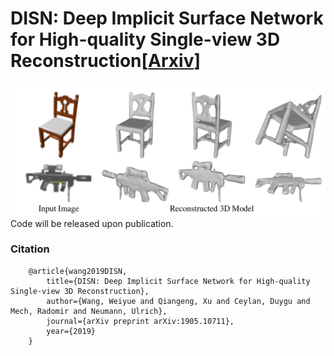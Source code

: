 # DISN: Deep Implicit Surface Network for High-quality Single-view 3D Reconstruction[<a href="https://arxiv.org/abs/1905.10711">Arxiv</a>]
![result](images/result.png)
Code will be released upon publication.

### Citation
        @article{wang2019DISN,
            title={DISN: Deep Implicit Surface Network for High-quality Single-view 3D Reconstruction},
            author={Wang, Weiyue and Qiangeng, Xu and Ceylan, Duygu and Mech, Radomir and Neumann, Ulrich},
            journal={arXiv preprint arXiv:1905.10711},
            year={2019}
        }

